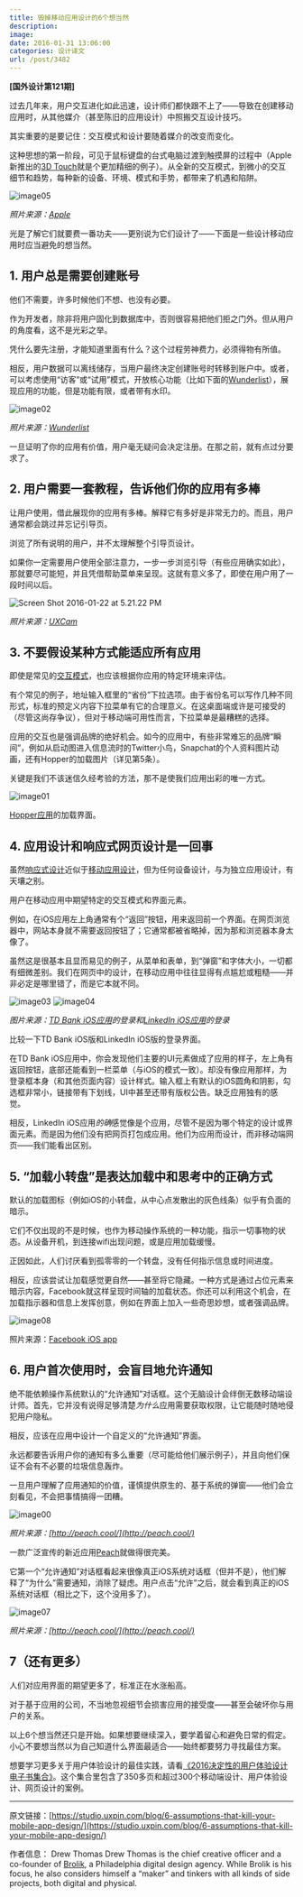 ```yaml
---
title: 毁掉移动应用设计的6个想当然
description: 
image: 
date: 2016-01-31 13:06:00
categories: 设计译文
url: /post/3482
---
```


**[国外设计第121期]**

过去几年来，用户交互进化如此迅速，设计师们都快跟不上了——导致在创建移动应用时，从其他媒介（甚至陈旧的应用设计）中照搬交互设计技巧。

其实重要的是要记住：交互模式和设计要随着媒介的改变而变化。

这种思想的第一阶段，可见于鼠标键盘的台式电脑过渡到触摸屏的过程中（Apple新推出的[3D Touch](http://www.apple.com/iphone-6s/3d-touch/)就是个更加精细的例子）。从全新的交互模式，到微小的交互细节和趋势，每种新的设备、环境、模式和手势，都带来了机遇和陷阱。

![image05](https://studio.uxpin.com/wp-content/uploads/2016/01/image056.png)

*照片来源：[Apple](http://www.apple.com/iphone-6s/3d-touch/)*

光是了解它们就要费一番功夫——更别说为它们设计了——下面是一些设计移动应用时应当避免的想当然。

## 1. 用户总是需要创建账号

他们不需要，许多时候他们不想、也没有必要。

作为开发者，除非将用户固化到数据库中，否则很容易把他们拒之门外。但从用户的角度看，这不是光彩之举。

凭什么要先注册，才能知道里面有什么？这个过程劳神费力，必须得物有所值。

相反，用户数据可以离线储存，当用户最终决定创建账号时转移到账户中。或者，可以考虑使用“访客”或“试用”模式，开放核心功能（比如下面的[Wunderlist](https://www.wunderlist.com/)），展现应用的功能，但是功能有限，或者带有水印。

![image02](https://studio.uxpin.com/wp-content/uploads/2016/01/image027.png)

*照片来源：[Wunderlist](https://www.wunderlist.com/)*

一旦证明了你的应用有价值，用户毫无疑问会决定注册。在那之前，就有点过分要求了。

## 2. 用户需要一套教程，告诉他们你的应用有多棒

让用户使用，借此展现你的应用有多棒。解释它有多好是非常无力的。而且，用户通常都会跳过并忘记引导页。

浏览了所有说明的用户，并不太理解整个引导页设计。

如果你一定需要用户使用全部注意力，一步一步浏览引导（有些应用确实如此），那就要尽可能短，并且凭借帮助菜单来呈现。这就有意义多了，即使在用户用了一段时间以后。

![Screen Shot 2016-01-22 at 5.21.22 PM](https://studio.uxpin.com/wp-content/uploads/2016/01/Screen-Shot-2016-01-22-at-5.21.22-PM.png)

*照片来源：[UXCam](http://blog.uxcam.com/10-apps-with-great-user-onboarding/)*

## 3. 不要假设某种方式能适应所有应用

即使是常见的[交互模式](https://studio.uxpin.com/ebooks/mobile-design-patterns/)，也应该根据你应用的特定环境来评估。

有个常见的例子，地址输入框里的“省份”下拉选项。由于省份名可以写作几种不同形式，标准的预定义内容下拉菜单有它的合理意义。在这桌面端或许是可接受的（尽管这尚存争议），但对于移动端可用性而言，下拉菜单是最糟糕的选择。

应用的交互也是强调品牌的绝好机会。如今的应用中，有些非常难忘的品牌“瞬间”，例如从启动图进入信息流时的Twitter小鸟，Snapchat的个人资料图片动画，还有Hopper的加载图片（详见第5条）。

关键是我们不该迷信久经考验的方法，那不是使我们应用出彩的唯一方式。

![image01](https://studio.uxpin.com/wp-content/uploads/2016/01/image01.gif)

[Hopper应用](https://dribbble.com/TeamHopper)的加载界面。

## 4. 应用设计和响应式网页设计是一回事

虽然[响应式设计](https://studio.uxpin.com/ebooks/responsive-web-design-best-practices/)近似于[移动应用设计](https://studio.uxpin.com/ebooks/mobile-ui-ux-design-trends-2015-2016/)，但为任何设备设计，与为独立应用设计，有天壤之别。

用户在移动应用中期望特定的交互模式和界面元素。

例如，在iOS应用左上角通常有个“返回”按钮，用来返回前一个界面。在网页浏览器中，网站本身就不需要返回按钮了；它通常都被省略掉，因为那和浏览器本身太像了。

虽然这是很基本且显而易见的例子，从菜单和表单，到“弹窗”和字体大小，一切都有细微差别。我们在网页中的设计，在移动应用中往往显得有点尴尬或粗糙——并非必定是哪里错了，而是它本就不同。

![image03](https://studio.uxpin.com/wp-content/uploads/2016/01/image037-576x1024.png) ![image04](https://studio.uxpin.com/wp-content/uploads/2016/01/image046-576x1024.png)

*图片来源：[TD Bank iOS应用](https://itunes.apple.com/us/app/td-bank-us/id382107453?mt=8)的登录和[LinkedIn iOS应用](https://itunes.apple.com/us/app/linkedin/id288429040?mt=8)的登录*

比较一下TD Bank iOS版和LinkedIn iOS版的登录界面。

在TD Bank iOS应用中，你会发现他们主要的UI元素做成了应用的样子，左上角有返回按钮，底部还能看到一栏菜单（与iOS的模式一致）。却没有像应用那样，为登录框本身（和其他页面内容）设计样式。输入框上有默认的iOS圆角和阴影，勾选框非常小，链接带有下划线，UI中甚至还带有版权公告。缺乏应用独有的感觉。

相反，LinkedIn iOS应用*的确*感觉像是个应用，尽管不是因为哪个特定的设计或界面元素。而是因为他们没有把网页打包成应用。他们为应用而设计，而非移动端网页——我们能看出区别。

## 5. “加载小转盘”是表达加载中和思考中的正确方式

默认的加载图标（例如iOS的小转盘，从中心点发散出的灰色线条）似乎有负面的暗示。

它们不仅出现的不是时候，也作为移动操作系统的一种功能，指示一切事物的状态。从设备开机，到连接wifi出现问题，或是应用加载缓慢。

正因如此，人们讨厌看到孤零零的一个转盘，没有任何指示信息或时间进度。

相反，应该尝试让加载感觉更自然——甚至将它隐藏。一种方式是通过占位元素来暗示内容，Facebook就这样呈现时间轴的加载状态。你还可以利用这个机会，在加载指示器和信息上发挥创意，例如在界面上加入一些奇思妙想，或者强调品牌。

![image08](https://studio.uxpin.com/wp-content/uploads/2016/01/image081-576x1024.png)

照片来源：[Facebook iOS app](http://itunes.apple.com/us/app/facebook/id284882215?mt=8)

## 6. 用户首次使用时，会盲目地允许通知

绝不能依赖操作系统默认的“允许通知”对话框。这个无脑设计会绊倒无数移动端设计师。首先，它并没有说得足够清楚*为什么*应用需要获取权限，让它能随时随地侵犯用户隐私。

相反，应该在应用中设计一个自定义的“允许通知”界面。

永远都要告诉用户你的通知有多么重要（尽可能给他们展示例子），并且向他们保证不会有不必要的垃圾信息轰炸。

一旦用户理解了应用通知的价值，谨慎提供原生的、基于系统的弹窗——他们会立刻看见，不会把事情搞得一团糟。

![image00](https://studio.uxpin.com/wp-content/uploads/2016/01/image009-576x1024.png)

*照片来源：[http://peach.cool/](http://peach.cool/)*

一款广泛宣传的新近应用[Peach](http://peach.cool/)就做得很完美。

它第一个“允许通知”对话框看起来很像真正iOS系统对话框（但并不是），他们解释了“为什么”需要通知，消除了疑虑。用户点击“允许”之后，就会看到真正的iOS系统对话框（相比之下，这个没用多了）。

![image07](https://studio.uxpin.com/wp-content/uploads/2016/01/image071-576x1024.png)

*照片来源：[http://peach.cool/](http://peach.cool/)*

## 7（还有更多）

人们对应用界面的期望更多了，标准正在水涨船高。

对于基于应用的公司，不当地忽视细节会损害应用的接受度——甚至会破坏你与用户的关系。

以上6个想当然还只是开始。如果想要继续深入，要学着留心和避免日常的假定。小心不要想当然以为自己知道什么界面最适合——始终都要努力寻找最佳方案。

想要学习更多关于用户体验设计的最佳实践，请看[《2016决定性的用户体验设计电子书集合》](https://studio.uxpin.com/ebooks/free-ui-ux-design-trends-2015-2016-ebook-bundle/)。这个集合里包含了350多页和超过300个移动端设计、用户体验设计、网页设计的案例。

---

原文链接：[https://studio.uxpin.com/blog/6-assumptions-that-kill-your-mobile-app-design/](https://studio.uxpin.com/blog/6-assumptions-that-kill-your-mobile-app-design/)

作者信息：
Drew Thomas
Drew Thomas is the chief creative officer and a co-founder of [Brolik](http://www.brolik.com/), a Philadelphia digital design agency. While Brolik is his focus, he also considers himself a “maker” and tinkers with all kinds of side projects, both digital and physical.